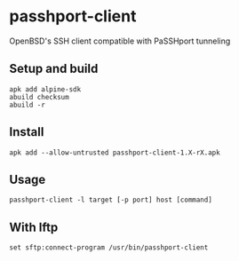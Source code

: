 # passhport-client
OpenBSD's SSH client compatible with PaSSHport tunneling

## Setup and build
```
apk add alpine-sdk
abuild checksum
abuild -r
```

## Install
```
apk add --allow-untrusted passhport-client-1.X-rX.apk
```

## Usage
```
passhport-client -l target [-p port] host [command]
```

## With lftp
```
set sftp:connect-program /usr/bin/passhport-client
```
